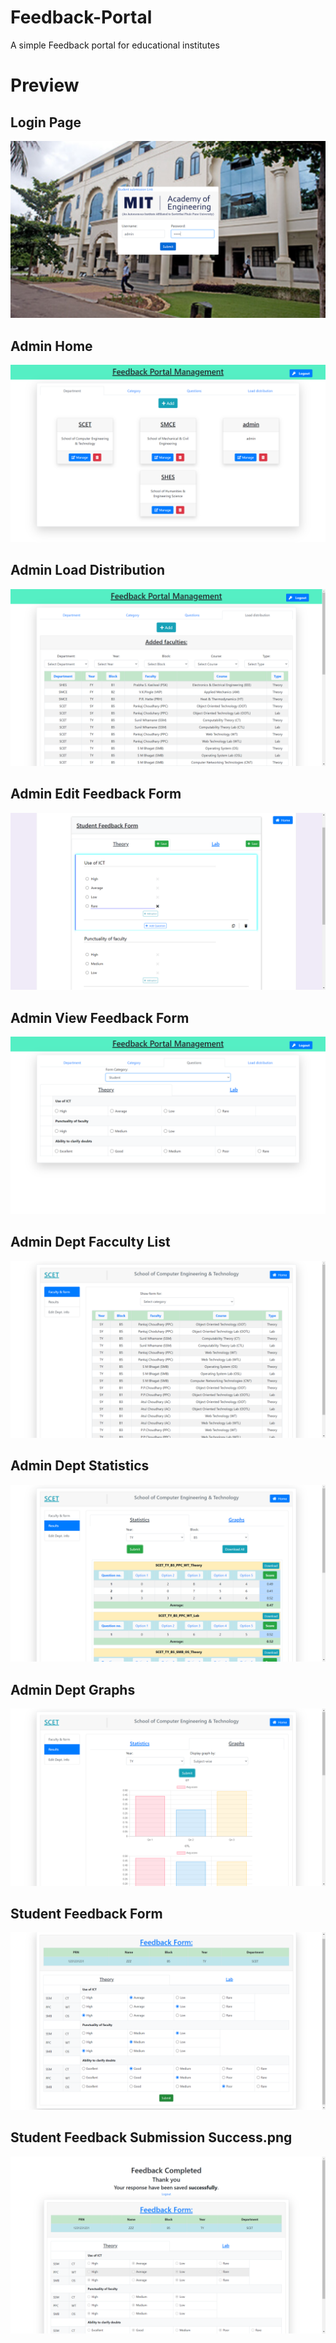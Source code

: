 # Feedback-Portal
A simple Feedback portal for educational institutes

# Preview

## Login Page
![](https://github.com/VaibhavSaini19/Feedback-Portal/blob/master/screenshots/Login.png)

## Admin Home
![](https://github.com/VaibhavSaini19/Feedback-Portal/blob/master/screenshots/Admin%20home.png)

## Admin Load Distribution
![](https://github.com/VaibhavSaini19/Feedback-Portal/blob/master/screenshots/Admin%20Load%20dist.png)

## Admin Edit Feedback Form
![](https://github.com/VaibhavSaini19/Feedback-Portal/blob/master/screenshots/Admin%20edit%20form.png)

## Admin View Feedback Form
![](https://github.com/VaibhavSaini19/Feedback-Portal/blob/master/screenshots/Admin%20view%20form.png)

## Admin Dept Facculty List
![](https://github.com/VaibhavSaini19/Feedback-Portal/blob/master/screenshots/Admin%20dept%20fac.png)

## Admin Dept Statistics
![](https://github.com/VaibhavSaini19/Feedback-Portal/blob/master/screenshots/Admin%20Dept%20stats.png)

## Admin Dept Graphs
![](https://github.com/VaibhavSaini19/Feedback-Portal/blob/master/screenshots/Admin%20Dept%20graphs.png)

## Student Feedback Form
![](https://github.com/VaibhavSaini19/Feedback-Portal/blob/master/screenshots/Student%20feedback.png)

## Student Feedback Submission Success.png
![](https://github.com/VaibhavSaini19/Feedback-Portal/blob/master/screenshots/Student%20success.png)
